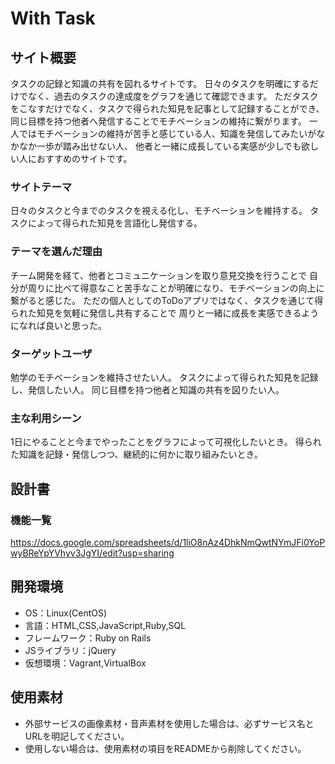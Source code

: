 # With Task

## サイト概要
タスクの記録と知識の共有を図れるサイトです。
日々のタスクを明確にするだけでなく、過去のタスクの達成度をグラフを通じて確認できます。
ただタスクをこなすだけでなく、タスクで得られた知見を記事として記録することができ、
同じ目標を持つ他者へ発信することでモチベーションの維持に繋がります。
一人ではモチベーションの維持が苦手と感じている人、知識を発信してみたいがなかなか一歩が踏み出せない人、
他者と一緒に成長している実感が少しでも欲しい人におすすめのサイトです。

### サイトテーマ
日々のタスクと今までのタスクを視える化し、モチベーションを維持する。
タスクによって得られた知見を言語化し発信する。

### テーマを選んだ理由
チーム開発を経て、他者とコミュニケーションを取り意見交換を行うことで
自分が周りに比べて得意なこと苦手なことが明確になり、モチベーションの向上に繋がると感じた。
ただの個人としてのToDoアプリではなく、タスクを通じて得られた知見を気軽に発信し共有することで
周りと一緒に成長を実感できるようになれば良いと思った。

### ターゲットユーザ
勉学のモチベーションを維持させたい人。
タスクによって得られた知見を記録し、発信したい人。
同じ目標を持つ他者と知識の共有を図りたい人。

### 主な利用シーン
1日にやることと今までやったことをグラフによって可視化したいとき。
得られた知識を記録・発信しつつ、継続的に何かに取り組みたいとき。

## 設計書

### 機能一覧
https://docs.google.com/spreadsheets/d/1liO8nAz4DhkNmQwtNYmJFi0YoPwyBReYpYVhyv3JgYI/edit?usp=sharing

## 開発環境
- OS：Linux(CentOS)
- 言語：HTML,CSS,JavaScript,Ruby,SQL
- フレームワーク：Ruby on Rails
- JSライブラリ：jQuery
- 仮想環境：Vagrant,VirtualBox

## 使用素材
- 外部サービスの画像素材・音声素材を使用した場合は、必ずサービス名とURLを明記してください。
- 使用しない場合は、使用素材の項目をREADMEから削除してください。
